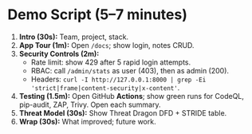 
# Demo Script (5–7 minutes)

1) **Intro (30s):** Team, project, stack.
2) **App Tour (1m):** Open `/docs`; show login, notes CRUD.
3) **Security Controls (2m):**
   - Rate limit: show 429 after 5 rapid login attempts.
   - RBAC: call `/admin/stats` as user (403), then as admin (200).
   - Headers: `curl -I http://127.0.0.1:8000 | grep -Ei 'strict|frame|content-security|x-content'`.
4) **Testing (1.5m):** Open GitHub **Actions**; show green runs for CodeQL, pip-audit, ZAP, Trivy. Open each summary.
5) **Threat Model (30s):** Show Threat Dragon DFD + STRIDE table.
6) **Wrap (30s):** What improved; future work.
